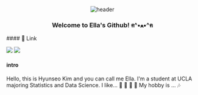 <div align="center">

![header](https://capsule-render.vercel.app/api?&color=Black&type=Cylinder&text=Welcome🐾&fontColor=ffffff)

### Welcome to Ella's Github! ฅ^•ﻌ•^ฅ
</div>
#### 🔗 Link
  
  <a href="https://www.linkedin.com/in/hyunseo-kim-442862237/" target="_blank"><img src="https://img.shields.io/badge/linkedin-0A66C2?style=for-the-badge&logo=linkedin&logoColor=white"/></a>
  <a href="https://hy0s2rla.tistory.com/" target="_blank"><img src="https://img.shields.io/badge/tistory-000000?style=for-the-badge&logo=tistory&logoColor=white"/></a>

#### intro
Hello, this is Hyunseo Kim and you can call me Ella.
I'm a student at UCLA majoring Statistics and Data Science.
I like... 🍰 🌭 🍦 🍪
My hobby is ... 🎶

<!--
**hyunseokim1/hyunseokim1** is a ✨ _special_ ✨ repository because its `README.md` (this file) appears on your GitHub profile.


